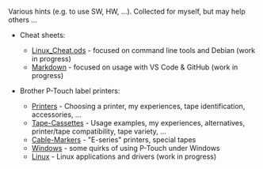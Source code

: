 Various hints (e.g. to use SW, HW, ...). Collected for myself, but may help others ...

* Cheat sheets:
  * [Linux_Cheat.ods](Linux_Cheat.ods) - focused on command line tools and Debian (work in progress)
  * [Markdown](markdown_cheat.md) - focused on usage with VS Code & GitHub (work in progress)

* Brother P-Touch label printers:
  * [Printers](ptouch/P-Touch-Printers.md) - Choosing a printer, my experiences, tape identification, accessories, ...
  * [Tape-Cassettes](ptouch/P-Touch-Tape-Cassettes.md) - Usage examples, my experiences, alternatives, printer/tape compatibility, tape variety, ...
  * [Cable-Markers](ptouch/P-Touch-Cable-Markers.md) - "E-series" printers, special tapes
  * [Windows](ptouch/P-Touch-Windows.md) - some quirks of using P-Touch under Windows
  * [Linux](ptouch/P-Touch-Linux.md) - Linux applications and drivers (work in progress)
